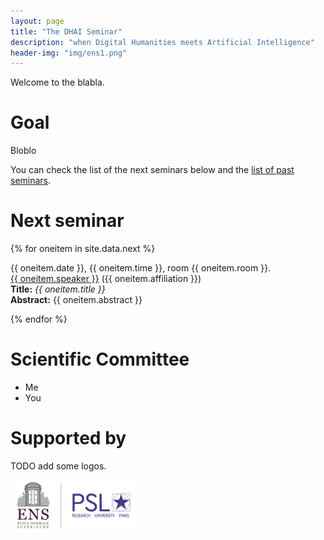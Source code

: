 ```yaml
---
layout: page
title: "The DHAI Seminar"
description: "when Digital Humanities meets Artificial Intelligence"
header-img: "img/ens1.png"
---
```


Welcome to the blabla.



Goal
============================

Bloblo

You can check the list of the next seminars below and the [list of past seminars](../past/).


Next seminar
===========================


{% for oneitem in site.data.next %}
<p>
  {{ oneitem.date }}, {{ oneitem.time }}, room {{ oneitem.room }}.<br/>
  <a href="{{ oneitem.url }}">{{ oneitem.speaker }}</a>  ({{ oneitem.affiliation }})<br/>
  <b>Title:</b> <i>{{ oneitem.title }}</i><br/>
  <b>Abstract:</b> {{ oneitem.abstract }}
  </p>
{% endfor %}


Scientific Committee
============================

- Me
- You


Supported by
===========================


<p align="center">

TODO add some logos.

<a href="http://www.ens.fr">
<img width="200" src="img/logo-ens.jpg"/>
</a>


</p>
